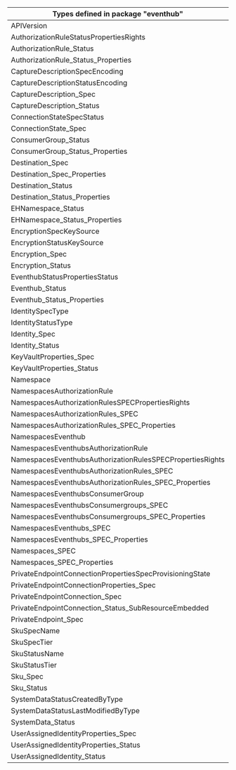 | Types defined in package "eventhub"                       | v1alpha1api20211101 |
|-----------------------------------------------------------|---------------------|
| APIVersion                                                | v1alpha1api20211101 |
| AuthorizationRuleStatusPropertiesRights                   | v1alpha1api20211101 |
| AuthorizationRule_Status                                  | v1alpha1api20211101 |
| AuthorizationRule_Status_Properties                       | v1alpha1api20211101 |
| CaptureDescriptionSpecEncoding                            | v1alpha1api20211101 |
| CaptureDescriptionStatusEncoding                          | v1alpha1api20211101 |
| CaptureDescription_Spec                                   | v1alpha1api20211101 |
| CaptureDescription_Status                                 | v1alpha1api20211101 |
| ConnectionStateSpecStatus                                 | v1alpha1api20211101 |
| ConnectionState_Spec                                      | v1alpha1api20211101 |
| ConsumerGroup_Status                                      | v1alpha1api20211101 |
| ConsumerGroup_Status_Properties                           | v1alpha1api20211101 |
| Destination_Spec                                          | v1alpha1api20211101 |
| Destination_Spec_Properties                               | v1alpha1api20211101 |
| Destination_Status                                        | v1alpha1api20211101 |
| Destination_Status_Properties                             | v1alpha1api20211101 |
| EHNamespace_Status                                        | v1alpha1api20211101 |
| EHNamespace_Status_Properties                             | v1alpha1api20211101 |
| EncryptionSpecKeySource                                   | v1alpha1api20211101 |
| EncryptionStatusKeySource                                 | v1alpha1api20211101 |
| Encryption_Spec                                           | v1alpha1api20211101 |
| Encryption_Status                                         | v1alpha1api20211101 |
| EventhubStatusPropertiesStatus                            | v1alpha1api20211101 |
| Eventhub_Status                                           | v1alpha1api20211101 |
| Eventhub_Status_Properties                                | v1alpha1api20211101 |
| IdentitySpecType                                          | v1alpha1api20211101 |
| IdentityStatusType                                        | v1alpha1api20211101 |
| Identity_Spec                                             | v1alpha1api20211101 |
| Identity_Status                                           | v1alpha1api20211101 |
| KeyVaultProperties_Spec                                   | v1alpha1api20211101 |
| KeyVaultProperties_Status                                 | v1alpha1api20211101 |
| Namespace                                                 | v1alpha1api20211101 |
| NamespacesAuthorizationRule                               | v1alpha1api20211101 |
| NamespacesAuthorizationRulesSPECPropertiesRights          | v1alpha1api20211101 |
| NamespacesAuthorizationRules_SPEC                         | v1alpha1api20211101 |
| NamespacesAuthorizationRules_SPEC_Properties              | v1alpha1api20211101 |
| NamespacesEventhub                                        | v1alpha1api20211101 |
| NamespacesEventhubsAuthorizationRule                      | v1alpha1api20211101 |
| NamespacesEventhubsAuthorizationRulesSPECPropertiesRights | v1alpha1api20211101 |
| NamespacesEventhubsAuthorizationRules_SPEC                | v1alpha1api20211101 |
| NamespacesEventhubsAuthorizationRules_SPEC_Properties     | v1alpha1api20211101 |
| NamespacesEventhubsConsumerGroup                          | v1alpha1api20211101 |
| NamespacesEventhubsConsumergroups_SPEC                    | v1alpha1api20211101 |
| NamespacesEventhubsConsumergroups_SPEC_Properties         | v1alpha1api20211101 |
| NamespacesEventhubs_SPEC                                  | v1alpha1api20211101 |
| NamespacesEventhubs_SPEC_Properties                       | v1alpha1api20211101 |
| Namespaces_SPEC                                           | v1alpha1api20211101 |
| Namespaces_SPEC_Properties                                | v1alpha1api20211101 |
| PrivateEndpointConnectionPropertiesSpecProvisioningState  | v1alpha1api20211101 |
| PrivateEndpointConnectionProperties_Spec                  | v1alpha1api20211101 |
| PrivateEndpointConnection_Spec                            | v1alpha1api20211101 |
| PrivateEndpointConnection_Status_SubResourceEmbedded      | v1alpha1api20211101 |
| PrivateEndpoint_Spec                                      | v1alpha1api20211101 |
| SkuSpecName                                               | v1alpha1api20211101 |
| SkuSpecTier                                               | v1alpha1api20211101 |
| SkuStatusName                                             | v1alpha1api20211101 |
| SkuStatusTier                                             | v1alpha1api20211101 |
| Sku_Spec                                                  | v1alpha1api20211101 |
| Sku_Status                                                | v1alpha1api20211101 |
| SystemDataStatusCreatedByType                             | v1alpha1api20211101 |
| SystemDataStatusLastModifiedByType                        | v1alpha1api20211101 |
| SystemData_Status                                         | v1alpha1api20211101 |
| UserAssignedIdentityProperties_Spec                       | v1alpha1api20211101 |
| UserAssignedIdentityProperties_Status                     | v1alpha1api20211101 |
| UserAssignedIdentity_Status                               | v1alpha1api20211101 |
